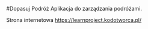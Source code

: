 #Dopasuj Podróż Aplikacja do zarządzania podróżami.

Strona internetowa https://learnproject.kodotworca.pl/
